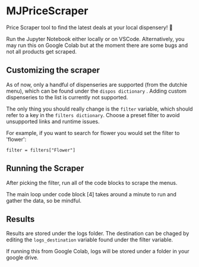 # MJPriceScraper
Price Scraper tool to find the latest deals at your local dispensery! 🍃

Run the Jupyter Notebook either locally or on VSCode. Alternatively, you may run this on Google Colab but at the moment there are some bugs and not all products get scraped.
<br/>

## Customizing the scraper
As of now, only a handful of dispenseries are supported (from the dutchie menu), which can be found under the ```dispos dictionary``` . Adding custom dispenseries to the list is currently not supported.

The only thing you should really change is the ```filter``` variable, which should refer to a key in the ```filters dictionary```. Choose a preset filter to avoid unsupported links and runtime issues.

For example, if you want to search for flower you would set the filter to 'flower':
```
filter = filters["Flower"]
```

## Running the Scraper
After picking the filter, run all of the code blocks to scrape the menus. 

The main loop under code block [4] takes around a minute to run and gather the data, so be mindful.

## Results 
Results are stored under the logs folder. The destination can be chaged by editing the ```logs_destination``` variable found under the filter variable.

If running this from Google Colab, logs will be stored under a folder in your google drive.

